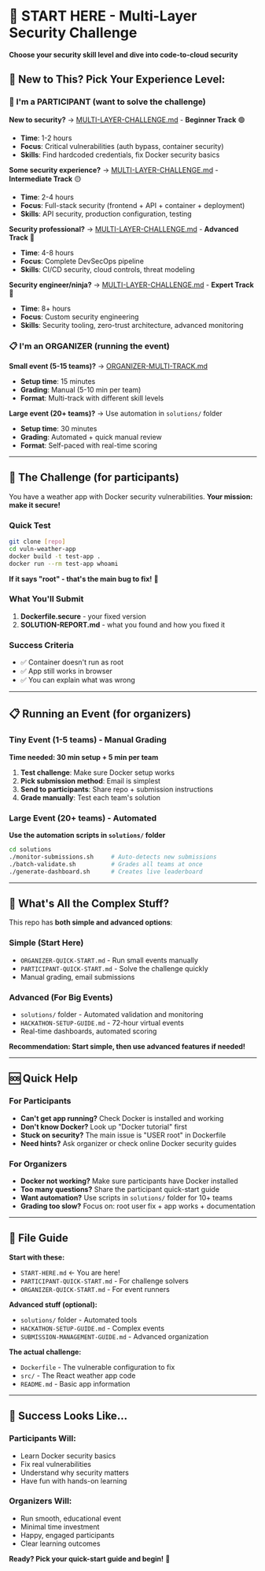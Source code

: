 # 🚀 START HERE - Multi-Layer Security Challenge

**Choose your security skill level and dive into code-to-cloud security**

## 👋 New to This? Pick Your Experience Level:

### 🎯 I'm a PARTICIPANT (want to solve the challenge)

**New to security?** → [MULTI-LAYER-CHALLENGE.md](MULTI-LAYER-CHALLENGE.md) - **Beginner Track** 🟢

- **Time**: 1-2 hours
- **Focus**: Critical vulnerabilities (auth bypass, container security)
- **Skills**: Find hardcoded credentials, fix Docker security basics

**Some security experience?** → [MULTI-LAYER-CHALLENGE.md](MULTI-LAYER-CHALLENGE.md) - **Intermediate Track** 🟡

- **Time**: 2-4 hours
- **Focus**: Full-stack security (frontend + API + container + deployment)
- **Skills**: API security, production configuration, testing

**Security professional?** → [MULTI-LAYER-CHALLENGE.md](MULTI-LAYER-CHALLENGE.md) - **Advanced Track** 🔴

- **Time**: 4-8 hours
- **Focus**: Complete DevSecOps pipeline
- **Skills**: CI/CD security, cloud controls, threat modeling

**Security engineer/ninja?** → [MULTI-LAYER-CHALLENGE.md](MULTI-LAYER-CHALLENGE.md) - **Expert Track** 🚀

- **Time**: 8+ hours
- **Focus**: Custom security engineering
- **Skills**: Security tooling, zero-trust architecture, advanced monitoring

### 📋 I'm an ORGANIZER (running the event)

**Small event (5-15 teams)?** → [ORGANIZER-MULTI-TRACK.md](ORGANIZER-MULTI-TRACK.md)

- **Setup time**: 15 minutes
- **Grading**: Manual (5-10 min per team)
- **Format**: Multi-track with different skill levels

**Large event (20+ teams)?** → Use automation in `solutions/` folder

- **Setup time**: 30 minutes
- **Grading**: Automated + quick manual review
- **Format**: Self-paced with real-time scoring

---

## 🎯 The Challenge (for participants)

You have a weather app with Docker security vulnerabilities. **Your mission: make it secure!**

### Quick Test

```bash
git clone [repo]
cd vuln-weather-app
docker build -t test-app .
docker run --rm test-app whoami
```

**If it says "root" - that's the main bug to fix!** 🐛

### What You'll Submit

1. **Dockerfile.secure** - your fixed version
2. **SOLUTION-REPORT.md** - what you found and how you fixed it

### Success Criteria

- ✅ Container doesn't run as root
- ✅ App still works in browser
- ✅ You can explain what was wrong

---

## 📋 Running an Event (for organizers)

### Tiny Event (1-5 teams) - Manual Grading

**Time needed: 30 min setup + 5 min per team**

1. **Test challenge**: Make sure Docker setup works
2. **Pick submission method**: Email is simplest
3. **Send to participants**: Share repo + submission instructions
4. **Grade manually**: Test each team's solution

### Large Event (20+ teams) - Automated

**Use the automation scripts in `solutions/` folder**

```bash
cd solutions
./monitor-submissions.sh     # Auto-detects new submissions
./batch-validate.sh          # Grades all teams at once
./generate-dashboard.sh      # Creates live leaderboard
```

---

## 🤔 What's All the Complex Stuff?

This repo has **both simple and advanced options**:

### Simple (Start Here)

- `ORGANIZER-QUICK-START.md` - Run small events manually
- `PARTICIPANT-QUICK-START.md` - Solve the challenge quickly
- Manual grading, email submissions

### Advanced (For Big Events)

- `solutions/` folder - Automated validation and monitoring
- `HACKATHON-SETUP-GUIDE.md` - 72-hour virtual events
- Real-time dashboards, automated scoring

**Recommendation: Start simple, then use advanced features if needed!**

---

## 🆘 Quick Help

### For Participants

- **Can't get app running?** Check Docker is installed and working
- **Don't know Docker?** Look up "Docker tutorial" first
- **Stuck on security?** The main issue is "USER root" in Dockerfile
- **Need hints?** Ask organizer or check online Docker security guides

### For Organizers

- **Docker not working?** Make sure participants have Docker installed
- **Too many questions?** Share the participant quick-start guide
- **Want automation?** Use scripts in `solutions/` folder for 10+ teams
- **Grading too slow?** Focus on: root user fix + app works + documentation

---

## 📁 File Guide

**Start with these:**

- `START-HERE.md` ← You are here!
- `PARTICIPANT-QUICK-START.md` - For challenge solvers
- `ORGANIZER-QUICK-START.md` - For event runners

**Advanced stuff (optional):**

- `solutions/` folder - Automated tools
- `HACKATHON-SETUP-GUIDE.md` - Complex events
- `SUBMISSION-MANAGEMENT-GUIDE.md` - Advanced organization

**The actual challenge:**

- `Dockerfile` - The vulnerable configuration to fix
- `src/` - The React weather app code
- `README.md` - Basic app information

---

## 🎉 Success Looks Like...

### Participants Will:

- Learn Docker security basics
- Fix real vulnerabilities
- Understand why security matters
- Have fun with hands-on learning

### Organizers Will:

- Run smooth, educational event
- Minimal time investment
- Happy, engaged participants
- Clear learning outcomes

**Ready? Pick your quick-start guide and begin!** 🚀
